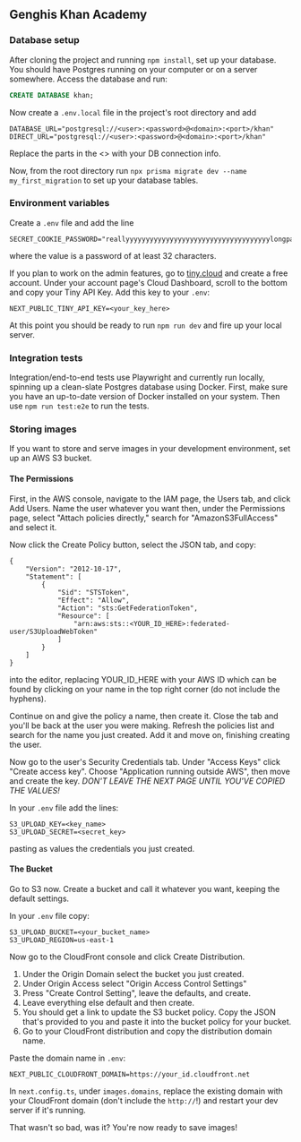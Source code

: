 ## Genghis Khan Academy
### Database setup
After cloning the project and running `npm install`, set up your database. You should have Postgres running on your computer or on a server somewhere. Access the database and run:
```sql
CREATE DATABASE khan;
```
Now create a `.env.local` file in the project's root directory and add

```
DATABASE_URL="postgresql://<user>:<password>@<domain>:<port>/khan"
DIRECT_URL="postgresql://<user>:<password>@<domain>:<port>/khan"
```
Replace the parts in the <> with your DB connection info.

Now, from the root directory run `npx prisma migrate dev --name my_first_migration` to set up your database tables.

### Environment variables

Create a `.env` file and add the line
```
SECRET_COOKIE_PASSWORD="reallyyyyyyyyyyyyyyyyyyyyyyyyyyyyyyyyyyyylongpassword"
```
where the value is a password of at least 32 characters.

If you plan to work on the admin features, go to [tiny.cloud](tiny.cloud) and create a free account. Under your account page's Cloud Dashboard, scroll to the bottom and copy your Tiny API Key. Add this key to your `.env`:

```
NEXT_PUBLIC_TINY_API_KEY=<your_key_here>
```

At this point you should be ready to run `npm run dev` and fire up your local server. 

### Integration tests
Integration/end-to-end tests use Playwright and currently run locally, spinning up a clean-slate Postgres database using Docker. First, make sure you have an up-to-date version of Docker installed on your system. Then use `npm run test:e2e` to run the tests.

### Storing images
If you want to store and serve images in your development environment, set up an AWS S3 bucket. 

#### The Permissions

First, in the AWS console, navigate to the IAM page, the Users tab, and click Add Users. Name the user whatever you want then, under the Permissions page, select "Attach policies directly," search for "AmazonS3FullAccess" and select it.

Now click the Create Policy button, select the JSON tab, and copy:

```
{
    "Version": "2012-10-17",
    "Statement": [
        {
            "Sid": "STSToken",
            "Effect": "Allow",
            "Action": "sts:GetFederationToken",
            "Resource": [
                "arn:aws:sts::<YOUR_ID_HERE>:federated-user/S3UploadWebToken"
            ]
        }
    ]
}
```
into the editor, replacing YOUR_ID_HERE with your AWS ID which can be found by clicking on your name in the top right corner (do not include the hyphens).

Continue on and give the policy a name, then create it. Close the tab and you'll be back at the user you were making. Refresh the policies list and search for the name you just created. Add it and move on, finishing creating the user.

Now go to the user's Security Credentials tab. Under "Access Keys" click "Create access key". Choose "Application running outside AWS", then move and create the key. *DON'T LEAVE THE NEXT PAGE UNTIL YOU'VE COPIED THE VALUES!*

In your `.env` file add the lines:

```
S3_UPLOAD_KEY=<key_name>
S3_UPLOAD_SECRET=<secret_key>
```
pasting as values the credentials you just created. 

#### The Bucket
Go to S3 now. Create a bucket and call it whatever you want, keeping the default settings. 

In your `.env` file copy:

```
S3_UPLOAD_BUCKET=<your_bucket_name>
S3_UPLOAD_REGION=us-east-1
```

Now go to the CloudFront console and click Create Distribution. 

1. Under the Origin Domain select the bucket you just created. 
2. Under Origin Access select "Origin Access Control Settings"
3. Press "Create Control Setting", leave the defaults, and create.
4. Leave everything else default and then create.
5. You should get a link to update the S3 bucket policy. Copy the JSON that's provided to you and paste it into the bucket policy for your bucket.
6. Go to your CloudFront distribution and copy the distribution domain name.

Paste the domain name in `.env`:
```
NEXT_PUBLIC_CLOUDFRONT_DOMAIN=https://your_id.cloudfront.net
```

In `next.config.ts`, under `images.domains`, replace the existing domain with your CloudFront domain (don't include the `http://`!) and restart your dev server if it's running.

That wasn't so bad, was it? You're now ready to save images!
